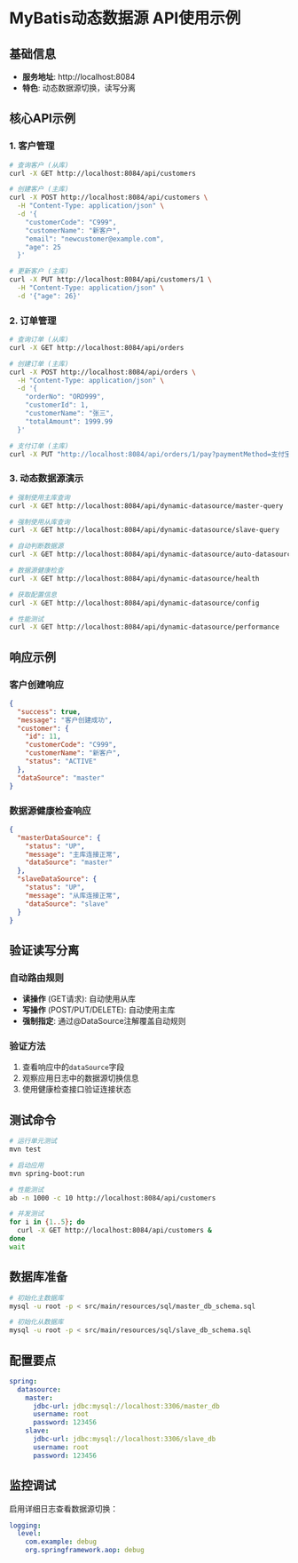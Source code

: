 # MyBatis动态数据源 API使用示例

## 基础信息
- **服务地址**: http://localhost:8084
- **特色**: 动态数据源切换，读写分离

## 核心API示例

### 1. 客户管理
```bash
# 查询客户 (从库)
curl -X GET http://localhost:8084/api/customers

# 创建客户 (主库)
curl -X POST http://localhost:8084/api/customers \
  -H "Content-Type: application/json" \
  -d '{
    "customerCode": "C999",
    "customerName": "新客户",
    "email": "newcustomer@example.com",
    "age": 25
  }'

# 更新客户 (主库)
curl -X PUT http://localhost:8084/api/customers/1 \
  -H "Content-Type: application/json" \
  -d '{"age": 26}'
```

### 2. 订单管理
```bash
# 查询订单 (从库)
curl -X GET http://localhost:8084/api/orders

# 创建订单 (主库)
curl -X POST http://localhost:8084/api/orders \
  -H "Content-Type: application/json" \
  -d '{
    "orderNo": "ORD999",
    "customerId": 1,
    "customerName": "张三",
    "totalAmount": 1999.99
  }'

# 支付订单 (主库)
curl -X PUT "http://localhost:8084/api/orders/1/pay?paymentMethod=支付宝"
```

### 3. 动态数据源演示
```bash
# 强制使用主库查询
curl -X GET http://localhost:8084/api/dynamic-datasource/master-query

# 强制使用从库查询  
curl -X GET http://localhost:8084/api/dynamic-datasource/slave-query

# 自动判断数据源
curl -X GET http://localhost:8084/api/dynamic-datasource/auto-datasource

# 数据源健康检查
curl -X GET http://localhost:8084/api/dynamic-datasource/health

# 获取配置信息
curl -X GET http://localhost:8084/api/dynamic-datasource/config

# 性能测试
curl -X GET http://localhost:8084/api/dynamic-datasource/performance
```

## 响应示例

### 客户创建响应
```json
{
  "success": true,
  "message": "客户创建成功",
  "customer": {
    "id": 11,
    "customerCode": "C999",
    "customerName": "新客户",
    "status": "ACTIVE"
  },
  "dataSource": "master"
}
```

### 数据源健康检查响应
```json
{
  "masterDataSource": {
    "status": "UP",
    "message": "主库连接正常",
    "dataSource": "master"
  },
  "slaveDataSource": {
    "status": "UP", 
    "message": "从库连接正常",
    "dataSource": "slave"
  }
}
```

## 验证读写分离

### 自动路由规则
- **读操作** (GET请求): 自动使用从库
- **写操作** (POST/PUT/DELETE): 自动使用主库
- **强制指定**: 通过@DataSource注解覆盖自动规则

### 验证方法
1. 查看响应中的`dataSource`字段
2. 观察应用日志中的数据源切换信息
3. 使用健康检查接口验证连接状态

## 测试命令

```bash
# 运行单元测试
mvn test

# 启动应用
mvn spring-boot:run

# 性能测试
ab -n 1000 -c 10 http://localhost:8084/api/customers

# 并发测试
for i in {1..5}; do
  curl -X GET http://localhost:8084/api/customers &
done
wait
```

## 数据库准备

```bash
# 初始化主数据库
mysql -u root -p < src/main/resources/sql/master_db_schema.sql

# 初始化从数据库
mysql -u root -p < src/main/resources/sql/slave_db_schema.sql
```

## 配置要点

```yaml
spring:
  datasource:
    master:
      jdbc-url: jdbc:mysql://localhost:3306/master_db
      username: root
      password: 123456
    slave:
      jdbc-url: jdbc:mysql://localhost:3306/slave_db  
      username: root
      password: 123456
```

## 监控调试

启用详细日志查看数据源切换：
```yaml
logging:
  level:
    com.example: debug
    org.springframework.aop: debug
```
